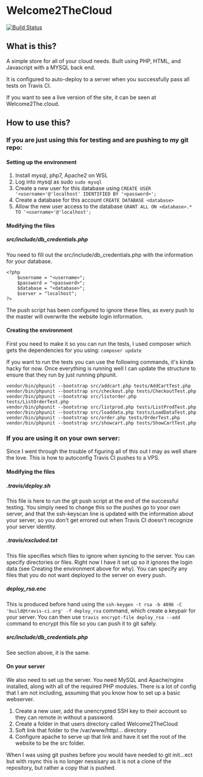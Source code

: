 
# Welcome2TheCloud
[![Build Status](https://travis-ci.com/Nathan-Nesbitt/Welcome2TheCloud.svg?token=D4VK1pxxdxMWgNqgGdYi&branch=master)](https://travis-ci.com/Nathan-Nesbitt/Welcome2TheCloud) 

## What is this?
A simple store for all of your cloud needs. Built using PHP, HTML, and Javascript with a MYSQL back end. 

It is configured to auto-deploy to a server when you successfully pass all tests on Travis CI. 

If you want to see a live version of the site, it can be seen at Welcome2The.cloud. 

## How to use this?

### If you are just using this for testing and are pushing to my git repo:
#### Setting up the environment
1. Install mysql, php7, Apache2 on WSL
2. Log into mysql as sudo `sudo mysql`
3. Create a new user for this database using `CREATE USER '<username>'@'localhost' IDENTIFIED BY '<password>';`
4. Create a database for this account `CREATE DATABASE <database>`
5. Allow the new user access to the database `GRANT ALL ON <database>.* TO '<username>'@'localhost';`

#### Modifying the files
##### src/include/db_credentials.php
You need to fill out the src/include/db_credentials.php with the information for your database.
```{php}
<?php
	$username = "<username>";
	$password = "<password>";
	$database = "<database>";
	$server = "localhost";
?> 
```
The push script has been configured to ignore these files, as every push to the master will overwrite the website login information.

#### Creating the environment

First you need to make it so you can run the tests, I used composer which gets the dependencies for you using: `composer update` 

If you want to run the tests you can use the following commands, it's kinda hacky for now. Once everything is running well I can update the structure to ensure that they run by just running phpunit.

```{php}
vendor/bin/phpunit --bootstrap src/addcart.php tests/AddCartTest.php
vendor/bin/phpunit --bootstrap src/checkout.php tests/CheckoutTest.php
vendor/bin/phpunit --bootstrap src/listorder.php tests/ListOrderTest.php
vendor/bin/phpunit --bootstrap src/listprod.php tests/ListProdTest.php
vendor/bin/phpunit --bootstrap src/loaddata.php tests/LoadDataTest.php
vendor/bin/phpunit --bootstrap src/order.php tests/OrderTest.php
vendor/bin/phpunit --bootstrap src/showcart.php tests/ShowCartTest.php
```

### If you are using it on your own server:
Since I went through the trouble of figuring all of this out I may as well share the love. This is how to autoconfig Travis CI pushes to a VPS.

#### Modifying the files
##### .travis/deploy.sh
This file is here to run the git push script at the end of the successful testing. You simply need to change this so the pushes go to your own server, and that the ssh-keyscan line is updated with the information about your server, so you don't get errored out when Travis CI doesn't recognize your server identity.

##### .travis/excluded.txt
This file specifies which files to ignore when syncing to the server. You can specify directories or files. Right now I have it set up so it ignores the login data (see Creating the environment above for why). You can specify any files that you do not want deployed to the server on every push.

##### deploy_rsa.enc
This is produced before hand using the `ssh-keygen -t rsa -b 4096 -C 'build@travis-ci.org' -f deploy_rsa` command, which create a keypair for your server. You can then use `travis encrypt-file deploy_rsa --add` command to encrypt this file so you can push it to git safely.   

##### src/include/db_credentials.php
See section above, it is the same.

#### On your server
We also need to set up the server. You need MySQL and Apache/nginx installed, along with all of the required PHP modules. There is a lot of config that I am not including, assuming that you know how to set up a basic webserver.

1. Create a new user, add the unencrypted SSH key to their account so they can remote in without a password.
2. Create a folder in that users directory called Welcome2TheCloud
3. Soft link that folder to the /var/www/http/... directory
4. Configure apache to serve up that link and have it set the root of the website to be the src folder.

When I was using git pushes before you would have needed to git init...ect but with rsync this is no longer nessisary as it is not a clone of the repository, but rather a copy that is pushed.